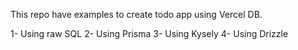 This repo have examples to create todo app using Vercel DB.

1- Using raw SQL
2- Using Prisma
3- Using Kysely
4- Using Drizzle
